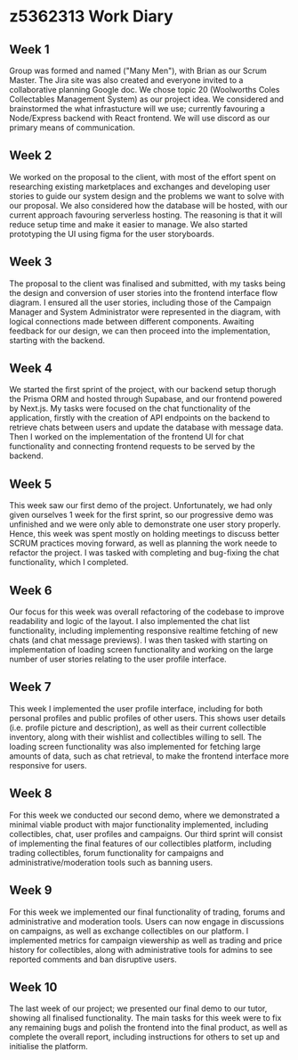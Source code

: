 # z5362313 Work Diary

## Week 1
Group was formed and named ("Many Men"), with Brian as our Scrum Master. The Jira site was also created and everyone invited to a collaborative planning Google doc. We chose topic 20 (Woolworths Coles Collectables Management System) as our project idea. We considered and brainstormed the what infrastucture will we use; currently favouring a Node/Express backend with React frontend. We will use discord as our primary means of communication.

## Week 2
We worked on the proposal to the client, with most of the effort spent on researching existing marketplaces and exchanges and developing user stories to guide our system design and the problems we want to solve with our proposal. We also considered how the database will be hosted, with our current approach favouring serverless hosting. The reasoning is that it will reduce setup time and make it easier to manage. We also started prototyping the UI using figma for the user storyboards.

## Week 3
The proposal to the client was finalised and submitted, with my tasks being the design and conversion of user stories into the frontend interface flow diagram. I ensured all the user stories, including those of the Campaign Manager and System Administrator were represented in the diagram, with logical connections made between different components. Awaiting feedback for our design, we can then proceed into the implementation, starting with the backend.

## Week 4
We started the first sprint of the project, with our backend setup thorugh the Prisma ORM and hosted through Supabase, and our frontend powered by Next.js. My tasks were focused on the chat functionality of the application, firstly with the creation of API endpoints on the backend to retrieve chats between users and update the database with message data. Then I worked on the implementation of the frontend UI for chat functionality and connecting frontend requests to be served by the backend.

## Week 5
This week saw our first demo of the project. Unfortunately, we had only given ourselves 1 week for the first sprint, so our progressive demo was unfinished and we were only able to demonstrate one user story properly. Hence, this week was spent mostly on holding meetings to discuss better SCRUM practices moving forward, as well as planning the work neede to refactor the project. I was tasked with completing and bug-fixing the chat functionality, which I completed.

## Week 6
Our focus for this week was overall refactoring of the codebase to improve readability and logic of the layout. I also implemented the chat list functionality, including implementing responsive realtime fetching of new chats (and chat message previews). I was then tasked with starting on implementation of loading screen functionality and working on the large number of user stories relating to the user profile interface.

## Week 7
This week I implemented the user profile interface, including for both personal profiles and public profiles of other users. This shows user details (i.e. profile picture and description), as well as their current collectible inventory, along with their wishlist and collectibles willing to sell. The loading screen functionality was also implemented for fetching large amounts of data, such as chat retrieval, to make the frontend interface more responsive for users.

## Week 8
For this week we conducted our second demo, where we demonstrated a minimal viable product with major functionality implemented, including collectibles, chat, user profiles and campaigns. Our third sprint will consist of implementing the final features of our collectibles platform, including trading collectibles, forum functionality for campaigns and administrative/moderation tools such as banning users.

## Week 9
For this week we implemented our final functionality of trading, forums and administrative and moderation tools. Users can now engage in discussions on campaigns, as well as exchange collectibles on our platform. I implemented metrics for campaign viewership as well as trading and price history for collectibles, along with administrative tools for admins to see reported comments and ban disruptive users.

## Week 10
The last week of our project; we presented our final demo to our tutor, showing all finalised functionality. The main tasks for this week were to fix any remaining bugs and polish the frontend into the final product, as well as complete the overall report, including instructions for others to set up and initialise the platform.
